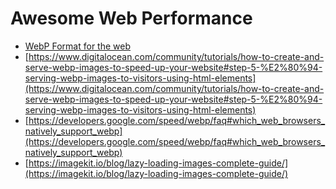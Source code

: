 # Awesome Web Performance

* [WebP Format for the web](https://www.igvita.com/2012/12/18/deploying-new-image-formats-on-the-web/)
* [https://www.digitalocean.com/community/tutorials/how-to-create-and-serve-webp-images-to-speed-up-your-website#step-5-%E2%80%94-serving-webp-images-to-visitors-using-html-elements](https://www.digitalocean.com/community/tutorials/how-to-create-and-serve-webp-images-to-speed-up-your-website#step-5-%E2%80%94-serving-webp-images-to-visitors-using-html-elements)
* [https://developers.google.com/speed/webp/faq#which_web_browsers_natively_support_webp](https://developers.google.com/speed/webp/faq#which_web_browsers_natively_support_webp)
* [https://imagekit.io/blog/lazy-loading-images-complete-guide/](https://imagekit.io/blog/lazy-loading-images-complete-guide/)
